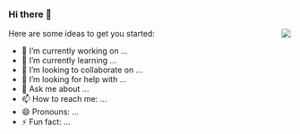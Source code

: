 ### Hi there 👋
<img align="right" src="https://github-readme-stats.vercel.app/api?username=huminted&show_icons=true&icon_color=805AD5&text_color=718096&bg_color=ffffff&hide_title=true" />


<!--
**huminted/huminted** is a ✨ _special_ ✨ repository because its `README.md` (this file) appears on your GitHub profile.
-->

Here are some ideas to get you started:

- 🔭 I’m currently working on ...
- 🌱 I’m currently learning ...
- 👯 I’m looking to collaborate on ...
- 🤔 I’m looking for help with ...
- 💬 Ask me about ...
- 📫 How to reach me: ...
- 😄 Pronouns: ...
- ⚡ Fun fact: ...

